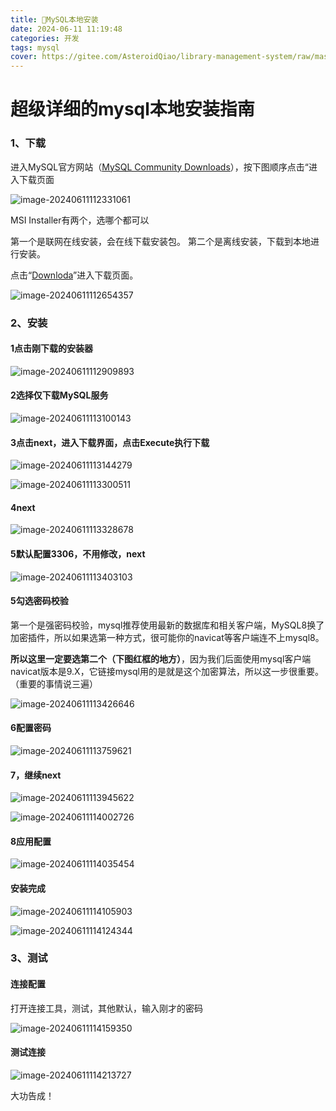 ```yaml
---
title: 🍋MySQL本地安装
date: 2024-06-11 11:19:48
categories: 开发
tags: mysql
cover: https://gitee.com/AsteroidQiao/library-management-system/raw/master/book-avatar/17180775324071718077531593.png
---
```

# 超级详细的mysql本地安装指南

### 1、下载

进入MySQL官方网站（[MySQL Community Downloads](https://dev.mysql.com/downloads/installer/)），按下图顺序点击“进入下载页面

![image-20240611112331061](https://gitee.com/AsteroidQiao/library-management-system/raw/master/typora/2024-06-11/55da30b72c705d01f25b641a66d3fef7.png)

MSI Installer有两个，选哪个都可以

第一个是联网在线安装，会在线下载安装包。
第二个是离线安装，下载到本地进行安装。

点击“[Downloda](https://dev.mysql.com/downloads/file/?id=528488)”进入下载页面。

![image-20240611112654357](https://gitee.com/AsteroidQiao/library-management-system/raw/master/typora/2024-06-11/e2a724335149bdb524d5c8916a7a0f39.png)

### 2、安装

#### 1点击刚下载的安装器

![image-20240611112909893](https://gitee.com/AsteroidQiao/library-management-system/raw/master/typora/2024-06-11/91ec710d35c611a977a5920cdd1b4f59.png)

#### 2选择仅下载MySQL服务

![image-20240611113100143](https://gitee.com/AsteroidQiao/library-management-system/raw/master/typora/2024-06-11/8924fae0f0797023c5581910dd599420.png)

#### 3点击next，进入下载界面，点击Execute执行下载

![image-20240611113144279](https://gitee.com/AsteroidQiao/library-management-system/raw/master/typora/2024-06-11/7a8250ad0754de2062b7a072461b0862.png)

![image-20240611113300511](https://gitee.com/AsteroidQiao/library-management-system/raw/master/typora/2024-06-11/10df9cef6f239fc39737e7c41b768909.png)

#### 4next

![image-20240611113328678](https://gitee.com/AsteroidQiao/library-management-system/raw/master/typora/2024-06-11/d391d2ecfb8149e7cd9d1c2a3179b664.png)

#### 5默认配置3306，不用修改，next

![image-20240611113403103](https://gitee.com/AsteroidQiao/library-management-system/raw/master/typora/2024-06-11/5071106b6159f588e871cb0256261ba9.png)

#### 5勾选密码校验

第一个是强密码校验，mysql推荐使用最新的数据库和相关客户端，MySQL8换了加密插件，所以如果选第一种方式，很可能你的navicat等客户端连不上mysql8。

**所以这里一定要选第二个（下图红框的地方）**，因为我们后面使用mysql客户端navicat版本是9.X，它链接mysql用的是就是这个加密算法，所以这一步很重要。（重要的事情说三遍）

![image-20240611113426646](https://gitee.com/AsteroidQiao/library-management-system/raw/master/typora/2024-06-11/4310bc1a9cc9a869e10a8734bef18b31.png)

#### 6配置密码

![image-20240611113759621](https://gitee.com/AsteroidQiao/library-management-system/raw/master/typora/2024-06-11/cf63af58db8f584c67254907ae4e94f3.png)

#### 7，继续next

![image-20240611113945622](https://gitee.com/AsteroidQiao/library-management-system/raw/master/typora/2024-06-11/1f4f75dfcd7f54829462c7c2d29442a7.png)

![image-20240611114002726](https://gitee.com/AsteroidQiao/library-management-system/raw/master/typora/2024-06-11/0c13008ee9a1d1e1183f72c35c43bc71.png)

#### 8应用配置

![image-20240611114035454](https://gitee.com/AsteroidQiao/library-management-system/raw/master/typora/2024-06-11/6d4270d294996ab871c2b30c4294bad7.png)

#### 安装完成

![image-20240611114105903](https://gitee.com/AsteroidQiao/library-management-system/raw/master/typora/2024-06-11/5d98067d284ebc5a4f2a0f7e826e6f4c.png)

![image-20240611114124344](https://gitee.com/AsteroidQiao/library-management-system/raw/master/typora/2024-06-11/304dda65991dcda94a362c317dd89ef7.png)

### 3、测试

#### 连接配置

打开连接工具，测试，其他默认，输入刚才的密码

![image-20240611114159350](https://gitee.com/AsteroidQiao/library-management-system/raw/master/typora/2024-06-11/e2ad2331a3bba355e62389fa959d0732.png)

#### 测试连接

![image-20240611114213727](https://gitee.com/AsteroidQiao/library-management-system/raw/master/typora/2024-06-11/f405e83eb9a2f44e07ecea2e2e9791fc.png)

大功告成！
